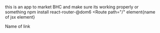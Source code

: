 this is an app to market BHC and make sure its working properly or something
npm install react-router-@dom6
<Routes>
<Route path="/" element{name of jsx element}
</Routes>
<Link to ="/ where the page navigates to"  className="name of the class">Name of link</Link>
